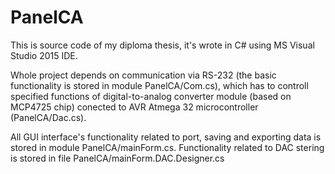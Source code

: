 # PanelCA
This is source code of my diploma thesis, it's wrote in C# using MS Visual Studio 2015 IDE.

Whole project depends on communication via RS-232 (the basic functionality is stored in module PanelCA/Com.cs), 
which has to controll specified functions of digital-to-analog converter module (based on MCP4725 chip) conected to AVR Atmega 32 
microcontroller (PanelCA/Dac.cs).

All GUI interface's functionality related to port, saving and exporting data is stored in module PanelCA/mainForm.cs. 
Functionality related to DAC stering is stored in file PanelCA/mainForm.DAC.Designer.cs
